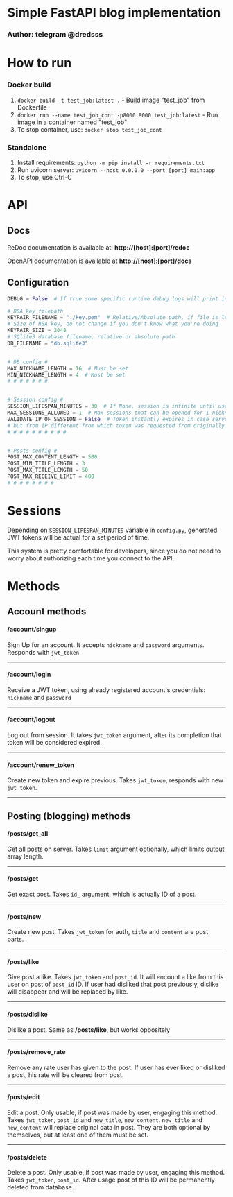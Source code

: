 # Simple FastAPI blog implementation
### Author: telegram @dredsss


# How to run
### Docker build

1. `docker build -t test_job:latest .` - Build image "test_job" from Dockerfile
2. `docker run --name test_job_cont -p8000:8000 test_job:latest` - Run image in a container named "test_job"
3. To stop container, use: `docker stop test_job_cont`

### Standalone
1. Install requirements: `python -m pip install -r requirements.txt`
2. Run uvicorn server: `uvicorn --host 0.0.0.0 --port [port] main:app`
3. To stop, use Ctrl-C

# API
## Docs
ReDoc documentation is available at: __http://[host]:[port]/redoc__

OpenAPI documentation is available at __http://[host]:[port]/docs__

## Configuration
```python
DEBUG = False  # If true some specific runtime debug logs will print into console

# RSA key filepath
KEYPAIR_FILENAME = "./key.pem"  # Relative/Absolute path, if file is located in working directory use ./filename
# Size of RSA key, do not change if you don't know what you're doing
KEYPAIR_SIZE = 2048
# SQlite3 database filename, relative or absolute path
DB_FILENAME = "db.sqlite3"


# DB config #
MAX_NICKNAME_LENGTH = 16  # Must be set
MIN_NICKNAME_LENGTH = 4  # Must be set
# # # # # # #


# Session config #
SESSION_LIFESPAN_MINUTES = 30  # If None, session is infinite until user logs out, else set lifespan in minutes
MAX_SESSIONS_ALLOWED = 1  # Max sessions that can be opened for 1 nickname
VALIDATE_IP_OF_SESSION = False  # Token instantly expires in case server receives request with this token
# but from IP different from which token was requested from originally. Recommended: False
# # # # # # # # # #


# Posts config #
POST_MAX_CONTENT_LENGTH = 500
POST_MIN_TITLE_LENGTH = 3
POST_MAX_TITLE_LENGTH = 50
POST_MAX_RECEIVE_LIMIT = 400
# # # # # # # #
```

# Sessions
Depending on `SESSION_LIFESPAN_MINUTES` variable in `config.py`, generated JWT tokens
will be actual for a set period of time.

This system is pretty comfortable for developers, since you do not need to worry about
authorizing each time you connect to the API.

# Methods
## Account methods
#### /account/singup

Sign Up for an account. It accepts `nickname` and `password` arguments. Responds with `jwt_token`
<hr>

#### /account/login
Receive a JWT token, using already registered account's credentials: `nickname` and `password`

<hr>

#### /account/logout
Log out from session. It takes `jwt_token` argument, after its completion that token will be
considered expired.

<hr>

#### /account/renew_token
Create new token and expire previous. Takes `jwt_token`, responds with new `jwt_token`.

<hr>

## Posting (blogging) methods

#### /posts/get_all
Get all posts on server. Takes `limit` argument optionally,
which limits output array length.

<hr>

#### /posts/get
Get exact post. Takes `id_` argument, which is actually ID of a post.

<hr>

#### /posts/new
Create new post. Takes `jwt_token` for auth, `title` and `content` are post parts.

<hr>

#### /posts/like
Give post a like. Takes `jwt_token` and `post_id`. It will encount a like from this user on 
post of `post_id` ID. If user had disliked that post previously, dislike will disappear and
will be replaced by like.

<hr>

#### /posts/dislike
Dislike a post. Same as __/posts/like__, but works oppositely

<hr>

#### /posts/remove_rate
Remove any rate user has given to the post. If user has ever liked or disliked a post,
his rate will be cleared from post.

<hr>

#### /posts/edit
Edit a post. Only usable, if post was made by user, engaging this method. Takes
`jwt_token`, `post_id` and `new_title`, `new_content`.
`new_title` and `new_content` will replace original data in post.
They are both optional by themselves, but at least one of them must be set.

<hr>

#### /posts/delete
Delete a post. Only usable, if post was made by user, engaging this method. Takes
`jwt_token`, `post_id`. After usage post of this ID will be permanently deleted from database.
